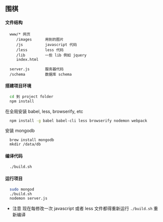## 围棋
#### 文件结构
  ```
    www/* 网页
       /images      用到的图片
       /js          javascript 代码
       /less        less 代码
       /lib         一些 lib 例如 jquery
       index.html

    server.js       服务器代码
    /schema         数据库 schema        
  ```

#### 搭建项目环境
  ```sh
    cd 到 project folder
    npm install
  ```
  在全局安装 babel, less, browserify, etc
  ```sh
    npm install -g babel babel-cli less browserify nodemon webpack
  ```
  安装 mongodb
  ```
    brew install mongodb
    mkdir /data/db
  ```
#### 编译代码
  ```sh
    ./build.sh
  ```

#### 运行项目
  ```sh
    sudo mongod
    ./build.sh
    nodemon server.js

  ```
- 注意
  现在每修改一次 javascript 或者 less 文件都得重新运行 ```./build.sh``` 重新编译
